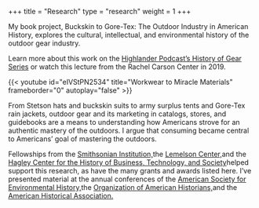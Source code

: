 +++
title = "Research"
type = "research"
weight = 1
+++

My book project, Buckskin to Gore-Tex: The Outdoor Industry in American History, explores the cultural, intellectual, and environmental history of the outdoor gear industry.

Learn more about this work on the [Highlander Podcast’s History of Gear Series](https://www.podbean.com/ew/pb-pn7hd-ddc340) or watch this lecture from the Rachel Carson Center in 2019. 
<!-- <iframe width="560" height="315" src="https://www.youtube.com/embed/eIVStPN2534" title="YouTube video player" frameborder="0" allow="accelerometer; autoplay; clipboard-write; encrypted-media; gyroscope; picture-in-picture" allowfullscreen></iframe> -->

{{< youtube id="eIVStPN2534" title="Workwear to Miracle Materials" frameborder="0" autoplay="false" >}}
&#32;
<!-- <iframe width="560" height="315" src="https://www.youtube.com/embed/eIVStPN2534" title="YouTube video player" frameborder="0" allow="accelerometer; autoplay; clipboard-write; encrypted-media; gyroscope; picture-in-picture" allowfullscreen></iframe> -->

<!-- <a href="http://www.youtube.com/watch?feature=player_embedded&v=eIVStPN2534
" target="_blank"><img src="http://img.youtube.com/vi/eIVStPN2534/0.jpg" 
alt="IMAGE ALT TEXT HERE" width="240" height="180" border="10" /></a> -->

From Stetson hats and buckskin suits to army surplus tents and Gore-Tex rain jackets, outdoor gear and its marketing in catalogs, stores, and guidebooks are a means to understanding how Americans strove for an authentic mastery of the outdoors. I argue that consuming became central to Americans’ goal of mastering the outdoors.

Fellowships from the [Smithsonian Institution,](https://www.si.edu/)the [Lemelson Center,](http://invention.si.edu/)and the [Hagley Center for the History of Business, Technology, and Society](http://www.hagley.org/research/programs)helped support this research, as have the many grants and awards listed here. I’ve presented material at the annual conferences of the [American Society for Environmental History,](http://aseh.org/)the [Organization of American Historians,](http://www.oah.org/)and the [American Historical Association.](https://www.historians.org/)
